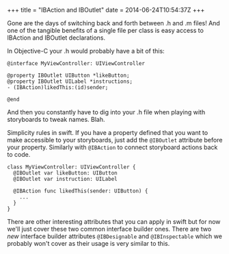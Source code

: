 +++
title = "IBAction and IBOutlet"
date = 2014-06-24T10:54:37Z
+++

Gone are the days of switching back and forth between .h and .m files! And one of the tangible benefits of a single file per class is easy access to IBAction and IBOutlet declarations.

In Objective-C your .h would probably have a bit of this:

    @interface MyViewController: UIViewController

    @property IBOutlet UIButton *likeButton;
    @property IBOutlet UILabel *instructions;
    - (IBAction)likedThis:(id)sender;

    @end

And then you constantly have to dig into your .h file when playing with storyboards to tweak names. Blah.

Simplicity rules in swift. If you have a property defined that you want to make accessible to your storyboards, just add the `@IBOutlet` attribute before your property. Similarly with `@IBAction` to connect storyboard actions back to code.

    class MyViewController: UIViewController {
      @IBOutlet var likeButton: UIButton
      @IBOutlet var instruction: UILabel

      @IBAction func likedThis(sender: UIButton) {
        ...
      }
    }

There are other interesting attributes that you can apply in swift but for now we'll just cover these two common interface builder ones. There are two *new* interface builder attributes `@IBDesignable` and `@IBInspectable` which we probably won't cover as their usage is very similar to this.
